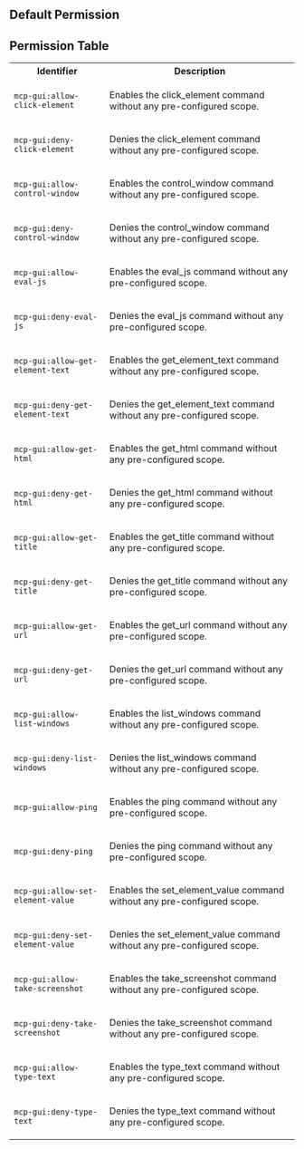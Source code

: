 ## Default Permission



## Permission Table

<table>
<tr>
<th>Identifier</th>
<th>Description</th>
</tr>


<tr>
<td>

`mcp-gui:allow-click-element`

</td>
<td>

Enables the click_element command without any pre-configured scope.

</td>
</tr>

<tr>
<td>

`mcp-gui:deny-click-element`

</td>
<td>

Denies the click_element command without any pre-configured scope.

</td>
</tr>

<tr>
<td>

`mcp-gui:allow-control-window`

</td>
<td>

Enables the control_window command without any pre-configured scope.

</td>
</tr>

<tr>
<td>

`mcp-gui:deny-control-window`

</td>
<td>

Denies the control_window command without any pre-configured scope.

</td>
</tr>

<tr>
<td>

`mcp-gui:allow-eval-js`

</td>
<td>

Enables the eval_js command without any pre-configured scope.

</td>
</tr>

<tr>
<td>

`mcp-gui:deny-eval-js`

</td>
<td>

Denies the eval_js command without any pre-configured scope.

</td>
</tr>

<tr>
<td>

`mcp-gui:allow-get-element-text`

</td>
<td>

Enables the get_element_text command without any pre-configured scope.

</td>
</tr>

<tr>
<td>

`mcp-gui:deny-get-element-text`

</td>
<td>

Denies the get_element_text command without any pre-configured scope.

</td>
</tr>

<tr>
<td>

`mcp-gui:allow-get-html`

</td>
<td>

Enables the get_html command without any pre-configured scope.

</td>
</tr>

<tr>
<td>

`mcp-gui:deny-get-html`

</td>
<td>

Denies the get_html command without any pre-configured scope.

</td>
</tr>

<tr>
<td>

`mcp-gui:allow-get-title`

</td>
<td>

Enables the get_title command without any pre-configured scope.

</td>
</tr>

<tr>
<td>

`mcp-gui:deny-get-title`

</td>
<td>

Denies the get_title command without any pre-configured scope.

</td>
</tr>

<tr>
<td>

`mcp-gui:allow-get-url`

</td>
<td>

Enables the get_url command without any pre-configured scope.

</td>
</tr>

<tr>
<td>

`mcp-gui:deny-get-url`

</td>
<td>

Denies the get_url command without any pre-configured scope.

</td>
</tr>

<tr>
<td>

`mcp-gui:allow-list-windows`

</td>
<td>

Enables the list_windows command without any pre-configured scope.

</td>
</tr>

<tr>
<td>

`mcp-gui:deny-list-windows`

</td>
<td>

Denies the list_windows command without any pre-configured scope.

</td>
</tr>

<tr>
<td>

`mcp-gui:allow-ping`

</td>
<td>

Enables the ping command without any pre-configured scope.

</td>
</tr>

<tr>
<td>

`mcp-gui:deny-ping`

</td>
<td>

Denies the ping command without any pre-configured scope.

</td>
</tr>

<tr>
<td>

`mcp-gui:allow-set-element-value`

</td>
<td>

Enables the set_element_value command without any pre-configured scope.

</td>
</tr>

<tr>
<td>

`mcp-gui:deny-set-element-value`

</td>
<td>

Denies the set_element_value command without any pre-configured scope.

</td>
</tr>

<tr>
<td>

`mcp-gui:allow-take-screenshot`

</td>
<td>

Enables the take_screenshot command without any pre-configured scope.

</td>
</tr>

<tr>
<td>

`mcp-gui:deny-take-screenshot`

</td>
<td>

Denies the take_screenshot command without any pre-configured scope.

</td>
</tr>

<tr>
<td>

`mcp-gui:allow-type-text`

</td>
<td>

Enables the type_text command without any pre-configured scope.

</td>
</tr>

<tr>
<td>

`mcp-gui:deny-type-text`

</td>
<td>

Denies the type_text command without any pre-configured scope.

</td>
</tr>
</table>
